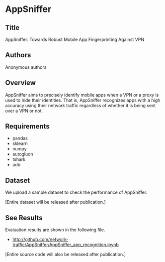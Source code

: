 # AppSniffer

## Title
AppSniffer: Towards Robust Mobile App Fingerprinting Against VPN

## Authors
Anonymous authors

## Overview
AppSniffer aims to precisely identify mobile apps when a VPN or a proxy is used to hide their identities. That is, AppSniffer recognizes apps with a high accuracy using their network traffic regardless of whether it is being sent over a VPN or not.

## Requirements
* pandas
* sklearn
* numpy
* autogluon
* tshark
* adb

## Dataset
We upload a sample dataset to check the performance of AppSniffer. 

[Entire dataset will be released after publication.]

## See Results
Evaluation results are shown in the following file.

* http://github.com/network-traffic/AppSniffer/AppSniffer_app_recognition.ipynb

[Entire source code will also be released after publication.]
